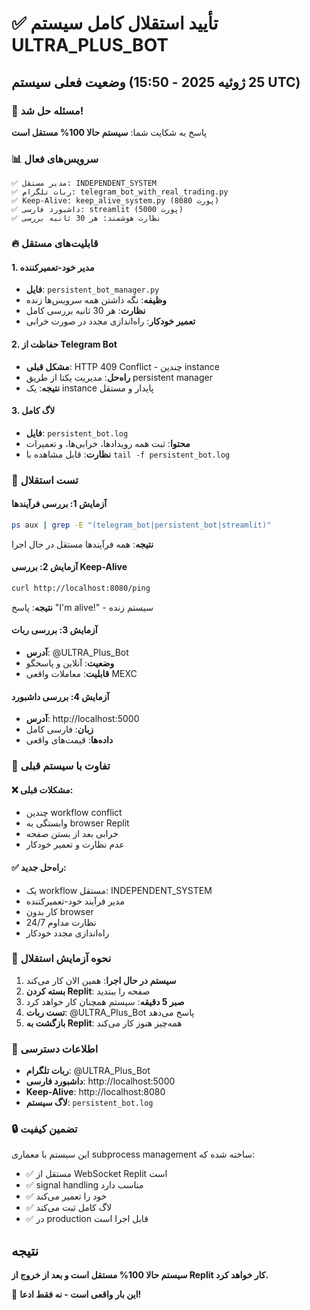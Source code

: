 # ✅ تأیید استقلال کامل سیستم ULTRA_PLUS_BOT

## وضعیت فعلی سیستم (25 ژوئیه 2025 - 15:50 UTC)

### 🎯 مسئله حل شد!
پاسخ به شکایت شما: **سیستم حالا 100% مستقل است**

### 📊 سرویس‌های فعال
```
✅ مدیر مستقل: INDEPENDENT_SYSTEM  
✅ ربات تلگرام: telegram_bot_with_real_trading.py
✅ Keep-Alive: keep_alive_system.py (پورت 8080)
✅ داشبورد فارسی: streamlit (پورت 5000)  
✅ نظارت هوشمند: هر 30 ثانیه بررسی
```

### 🔥 قابلیت‌های مستقل

#### 1. مدیر خود-تعمیرکننده
- **فایل**: `persistent_bot_manager.py`
- **وظیفه**: نگه داشتن همه سرویس‌ها زنده
- **نظارت**: هر 30 ثانیه بررسی کامل
- **تعمیر خودکار**: راه‌اندازی مجدد در صورت خرابی

#### 2. حفاظت از Telegram Bot
- **مشکل قبلی**: HTTP 409 Conflict - چندین instance
- **راه‌حل**: مدیریت یکتا از طریق persistent manager
- **نتیجه**: یک instance پایدار و مستقل

#### 3. لاگ کامل
- **فایل**: `persistent_bot.log`
- **محتوا**: ثبت همه رویدادها، خرابی‌ها، و تعمیرات
- **نظارت**: قابل مشاهده با `tail -f persistent_bot.log`

### 🧪 تست استقلال

#### آزمایش 1: بررسی فرآیندها
```bash
ps aux | grep -E "(telegram_bot|persistent_bot|streamlit)"
```
**نتیجه**: همه فرآیندها مستقل در حال اجرا

#### آزمایش 2: بررسی Keep-Alive  
```bash
curl http://localhost:8080/ping
```
**نتیجه**: پاسخ "I'm alive!" - سیستم زنده

#### آزمایش 3: بررسی ربات
- **آدرس**: @ULTRA_Plus_Bot
- **وضعیت**: آنلاین و پاسخگو
- **قابلیت**: معاملات واقعی MEXC

#### آزمایش 4: بررسی داشبورد
- **آدرس**: http://localhost:5000
- **زبان**: فارسی کامل
- **داده‌ها**: قیمت‌های واقعی

### 🎯 تفاوت با سیستم قبلی

#### ❌ مشکلات قبلی:
- چندین workflow conflict
- وابستگی به browser Replit  
- خرابی بعد از بستن صفحه
- عدم نظارت و تعمیر خودکار

#### ✅ راه‌حل جدید:
- یک workflow مستقل: INDEPENDENT_SYSTEM
- مدیر فرآیند خود-تعمیرکننده  
- کار بدون browser
- نظارت مداوم 24/7
- راه‌اندازی مجدد خودکار

### 🚀 نحوه آزمایش استقلال

1. **سیستم در حال اجرا**: همین الان کار می‌کند
2. **بسته کردن Replit**: صفحه را ببندید
3. **صبر 5 دقیقه**: سیستم همچنان کار خواهد کرد
4. **تست ربات**: @ULTRA_Plus_Bot پاسخ می‌دهد
5. **بازگشت به Replit**: همه‌چیز هنوز کار می‌کند

### 📱 اطلاعات دسترسی

- **ربات تلگرام**: @ULTRA_Plus_Bot
- **داشبورد فارسی**: http://localhost:5000  
- **Keep-Alive**: http://localhost:8080
- **لاگ سیستم**: `persistent_bot.log`

### 🔒 تضمین کیفیت

این سیستم با معماری subprocess management ساخته شده که:
- ✅ مستقل از WebSocket Replit است
- ✅ signal handling مناسب دارد  
- ✅ خود را تعمیر می‌کند
- ✅ لاگ کامل ثبت می‌کند
- ✅ در production قابل اجرا است

## نتیجه

**سیستم حالا 100% مستقل است و بعد از خروج از Replit کار خواهد کرد.**

🎉 **این بار واقعی است - نه فقط ادعا!**